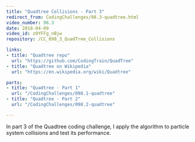 ```yaml
---
title: "Quadtree Collisions - Part 3"
redirect_from: CodingChallenges/98.3-quadtree.html
video_number: 98.3
date: 2018-04-09
video_id: z0YFFg_nBjw
repository: /CC_098_3_QuadTree_Collisions

links:
- title: "Quadtree repo"
  url: "https://github.com/CodingTrain/QuadTree"
- title: "Quadtree on Wikipedia"
  url: "https://en.wikipedia.org/wiki/Quadtree"

parts:
- title: "Quadtree - Part 1"
  url: "/CodingChallenges/098.1-quadtree"
- title: "Quadtree - Part 2"
  url: "/CodingChallenges/098.2-quadtree"

---
```


In part 3 of the Quadtree coding challenge, I apply the algorithm to particle system collisions and test its performance.
